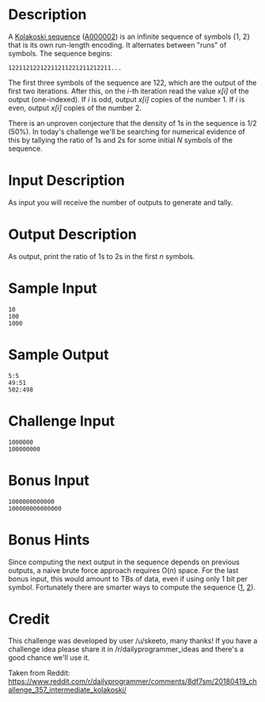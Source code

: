 

# Description

A [Kolakoski sequence](https://en.wikipedia.org/wiki/Kolakoski_sequence)
([A000002](https://oeis.org/A000002)) is an infinite sequence of symbols
{1, 2} that is its own run-length encoding. It alternates between "runs"
of symbols. The sequence begins:

    12211212212211211221211212211...

The first three symbols of the sequence are 122, which are the output of
the first two iterations. After this, on the *i*-th iteration read the
value *x[i]* of the output (one-indexed). If *i* is odd, output *x[i]*
copies of the number 1. If *i* is even, output *x[i]* copies of the
number 2.

There is an unproven conjecture that the density of 1s in the sequence
is 1/2 (50%). In today's challenge we'll be searching for numerical
evidence of this by tallying the ratio of 1s and 2s for some initial *N*
symbols of the sequence.

# Input Description

As input you will receive the number of outputs to generate and tally.

# Output Description

As output, print the ratio of 1s to 2s in the first *n* symbols.

# Sample Input

    10
    100
    1000

# Sample Output

    5:5
    49:51
    502:498

# Challenge Input

    1000000
    100000000

# Bonus Input

    1000000000000
    100000000000000

# Bonus Hints

Since computing the next output in the sequence depends on previous
outputs, a naive brute force approach requires O(n) space. For the last
bonus input, this would amount to TBs of data, even if using only 1 bit
per symbol. Fortunately there are smarter ways to compute the sequence
([1](http://www.emis.ams.org/journals/JIS/VOL15/Nilsson/nilsson5.pdf),
[2](https://maths-people.anu.edu.au/~brent/pd/Kolakoski-UNSW.pdf)).

# Credit

This challenge was developed by user /u/skeeto, many thanks! If you have a challenge idea please share it in /r/dailyprogrammer_ideas and there's a good chance we'll use it. 

Taken from Reddit: https://www.reddit.com/r/dailyprogrammer/comments/8df7sm/20180419_challenge_357_intermediate_kolakoski/
